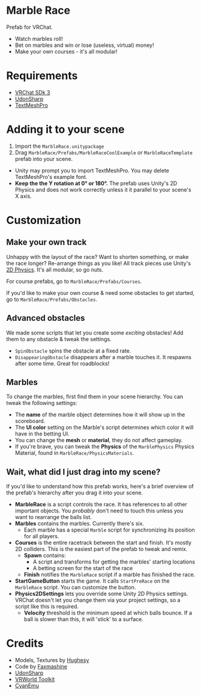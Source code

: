 # Marble Race
Prefab for VRChat.

- Watch marbles roll!
- Bet on marbles and win or lose (useless, virtual) money!
- Make your own courses - it's all modular!

# Requirements
- [VRChat SDk 3](https://docs.vrchat.com/docs/setting-up-the-sdk)
- [UdonSharp](github.com/MerlinVR)
- [TextMeshPro](https://docs.unity3d.com/Packages/com.unity.textmeshpro@1.3/manual/index.html)

# Adding it to your scene
1. Import the `MarbleRace.unitypackage`
2. Drag `MarbleRace/Prefabs/MarbleRaceCoolExample` or `MarbleRaceTemplate` prefab into your scene.
  - Unity may prompt you to import TextMeshPro. You may delete TextMeshPro's example font.
  - **Keep the the Y rotation at 0° or 180°.** The prefab uses Unity's 2D Physics and does not work correctly unless it it parallel to your scene's X axis.

# Customization
## Make your own track

Unhappy with the layout of the race? Want to shorten something, or make the race longer? Re-arrange things as you like! All track pieces use Unity's [2D Physics](https://learn.unity.com/tutorial/2d-physics). It's all modular, so go nuts.

For course prefabs, go to `MarbleRace/Prefabs/Courses`.

If you'd like to make your own course & need some obstacles to get started, go to `MarbleRace/Prefabs/Obstacles`.

## Advanced obstacles

We made some scripts that let you create some *exciting* obstacles! Add them to any obstacle & tweak the settings.

- `SpinObstacle` spins the obstacle at a fixed rate.
- `DisappearingObstacle` disappears after a marble touches it. It respawns after some time. Great for roadblocks!

## Marbles
To change the marbles, first find them in your scene hierarchy. You can tweak the following settings:
- The **name** of the marble object determines how it will show up in the scoreboard.
- The **UI color** setting on the Marble's script determines which color it will have in the betting UI.
- You can change the **mesh** or **material**, they do not affect gameplay.
- If you're brave, you can tweak the **Physics** of the `MarblePhysics` Physics Material, found in `MarbleRace/PhysicsMaterials`.

## Wait, what did I just drag into my scene?
If you'd like to understand how this prefab works, here's a brief overview of the prefab's hierarchy after you drag it into your scene.
- **MarbleRace** is a script controls the race. It has references to all other important objects. You *probably* don't need to touch this unless you want to rearrange the balls list.
- **Marbles** contains the marbles. Currently there's six.
  - Each marble has a special `Marble` script for synchronizing its position for all players.
- **Courses** is the entire racetrack between the start and finish. It's mostly 2D colliders. This is the easiest part of the prefab to tweak and remix.
  - **Spawn** contains:
    - A script and transforms for getting the marbles' starting locations
    - A betting screen for the start of the race
  - **Finish** notifies the `MarbleRace` script if a marble has finished the race. 
- **StartGameButton** starts the game. It calls `StartPreRace` on the `MarbleRace` script. You can customize the button.
- **Physics2DSettings** lets you override some Unity 2D Physics settings. VRChat doesn't let you change them via your project settings, so a script like this is required.
  - **Velocity** threshold is the minimum speed at which balls bounce. If a ball is slower than this, it will 'stick' to a surface. 

# Credits
- Models, Textures by [Hughesy](https://twitter.com/lachie_hughes)
- Code by [Faxmashine](twitter.com/faxmashine)
- [UdonSharp](github.com/MerlinVR)
- [VRWorld Toolkit](github.com/oneVR)
- [CyanEmu](github.com/cyanLaser)
